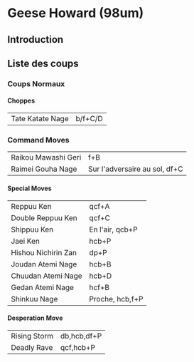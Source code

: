# Geese Howard (98um)

## Introduction

## Liste des coups

### Coups Normaux

#### Choppes

|                  |         |
|------------------|---------|
| Tate Katate Nage | b/f+C/D |

### Command Moves

|                     |                               |
|---------------------|-------------------------------|
| Raikou Mawashi Geri | f+B                           |
| Raimei Gouha Nage   | Sur l'adversaire au sol, df+C |

#### Special Moves

|                     |                 |
|---------------------|-----------------|
| Reppuu Ken          | qcf+A           |
| Double Reppuu Ken   | qcf+C           |
| Shippuu Ken         | En l'air, qcb+P |
| Jaei Ken            | hcb+P           |
| Hishou Nichirin Zan | dp+P            |
| Joudan Atemi Nage   | hcb+B           |
| Chuudan Atemi Nage  | hcb+D           |
| Gedan Atemi Nage    | hcf+B           |
| Shinkuu Nage        | Proche, hcb,f+P |

#### Desperation Move

|              |             |
|--------------|-------------|
| Rising Storm | db,hcb,df+P |
| Deadly Rave  | qcf,hcb+P   |
